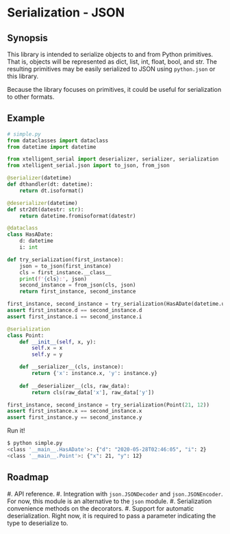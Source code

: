 # Serialization - JSON

## Synopsis

This library is intended to serialize objects to and from Python primitives. That is,
objects will be represented as dict, list, int, float, bool, and str. The resulting
primitives may be easily serialized to JSON using `python.json` or this library.

Because the library focuses on primitives, it could be useful for serialization to
other formats.

## Example

```python
# simple.py
from dataclasses import dataclass
from datetime import datetime

from xtelligent_serial import deserializer, serializer, serialization
from xtelligent_serial.json import to_json, from_json

@serializer(datetime)
def dthandler(dt: datetime):
    return dt.isoformat()

@deserializer(datetime)
def str2dt(datestr: str):
    return datetime.fromisoformat(datestr)

@dataclass
class HasADate:
    d: datetime
    i: int

def try_serialization(first_instance):
    json = to_json(first_instance)
    cls = first_instance.__class__
    print(f'{cls}:', json)
    second_instance = from_json(cls, json)
    return first_instance, second_instance

first_instance, second_instance = try_serialization(HasADate(datetime.utcfromtimestamp(1590633965), 2))
assert first_instance.d == second_instance.d
assert first_instance.i == second_instance.i

@serialization
class Point:
    def __init__(self, x, y):
        self.x = x
        self.y = y

    def __serializer__(cls, instance):
        return {'x': instance.x, 'y': instance.y}
    
    def __deserializer__(cls, raw_data):
        return cls(raw_data['x'], raw_data['y'])

first_instance, second_instance = try_serialization(Point(21, 12))
assert first_instance.x == second_instance.x
assert first_instance.y == second_instance.y
```

Run it!

```bash
$ python simple.py
<class '__main__.HasADate'>: {"d": "2020-05-28T02:46:05", "i": 2}
<class '__main__.Point'>: {"x": 21, "y": 12}
```

## Roadmap

#. API reference.
#. Integration with `json.JSONDecoder` and `json.JSONEncoder`. For now, this module is an alternative
to the `json` module.
#. Serialization convenience methods on the decorators.
#. Support for automatic deserialization. Right now, it is required to pass a parameter indicating
the type to deserialize to.

